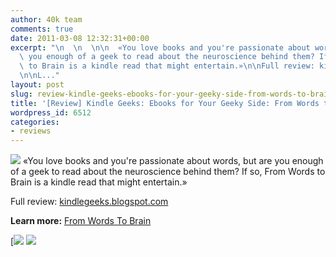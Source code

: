 ```yaml
---
author: 40k team
comments: true
date: 2011-03-08 12:32:31+00:00
excerpt: "\n  \n  \n\n  «You love books and you're passionate about words, but are\
  \ you enough of a geek to read about the neuroscience behind them? If so, From Words\
  \ to Brain is a kindle read that might entertain.»\n\nFull review: kindlegeeks.blogspot.com\n\
  \n\nL..."
layout: post
slug: review-kindle-geeks-ebooks-for-your-geeky-side-from-words-to-brain
title: '[Review] Kindle Geeks: Ebooks for Your Geeky Side: From Words to Brain'
wordpress_id: 6512
categories:
- reviews
---
```



  


  

> 
![](http://www.40kbooks.com/wp-content/uploads/quote1.jpg)
  «You love books and you're passionate about words, but are you enough of a geek to read about the neuroscience behind them? If so, From Words to Brain is a kindle read that might entertain.»


  

Full review: [kindlegeeks.blogspot.com](http://tinyurl.com/5tltshj)






**Learn more:** [From Words To Brain](http://www.40kbooks.com/?page_id=133&category=6&product_id=42)





[![](http://www.bookcafe.net/filtr/t1.png)
[![](http://www.bookcafe.net/filtr/f1.png)](http://www.facebook.com/pages/40k/122586614419616)


 
    

